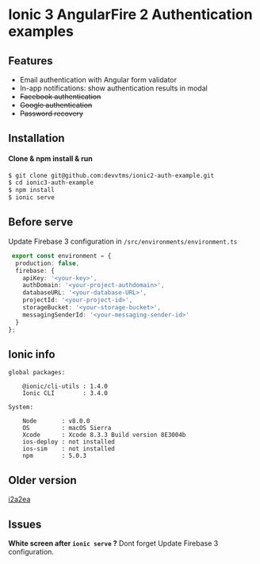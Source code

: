 # Ionic 3 AngularFire 2 Authentication examples

## Features
* Email authentication with Angular form validator
* In-app notifications: show authentication results in modal
* ~~Facebook authentication~~
* ~~Google authentication~~
* ~~Password recovery~~

## Installation
#### Clone & npm install & run
```sh
$ git clone git@github.com:devvtms/ionic2-auth-example.git
$ cd ionic3-auth-example
$ npm install
$ ionic serve
```

## Before serve
Update Firebase 3 configuration in ```/src/environments/environment.ts```
```ts
 export const environment = {
  production: false,
  firebase: {
    apiKey: '<your-key>',
    authDomain: '<your-project-authdomain>',
    databaseURL: '<your-database-URL>',
    projectId: '<your-project-id>',
    storageBucket: '<your-storage-bucket>',
    messagingSenderId: '<your-messaging-sender-id>'
  }
};
```

## Ionic info
```
global packages:

    @ionic/cli-utils : 1.4.0
    Ionic CLI        : 3.4.0

System:

    Node       : v8.0.0
    OS         : macOS Sierra
    Xcode      : Xcode 8.3.3 Build version 8E3004b
    ios-deploy : not installed
    ios-sim    : not installed
    npm        : 5.0.3
```

## Older version
[i2a2ea](https://github.com/devvtms/i2a2ea)

## Issues
**White screen after ```ionic serve``` ?**
Dont forget Update Firebase 3 configuration.